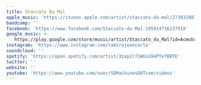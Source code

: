 ```yaml
---
title: Staccato Du Mal
apple_music: 'https://itunes.apple.com/artist/staccato-du-mal/273932987'
bandcamp: ''
facebook: 'https://www.facebook.com/Staccato-du-Mal-105914716137910'
google_music: >-
   https://play.google.com/store/music/artist/Staccato_du_Mal?id=Acmuhx77gizvvy4rjrb5tkjxmbq
instagram: 'https://www.instagram.com/ramirojeancarlo'
soundcloud: ''
spotify: 'https://open.spotify.com/artist/3zap2r71WUiG94PTefBBTE'
twitter: ''
website: ''
youtube: 'https://www.youtube.com/user/SDMachinesD0Tcom/videos'
---
```

